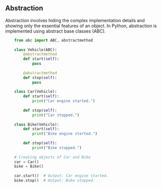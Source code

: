 ## Abstraction

Abstraction involves hiding the complex implementation details and showing only the essential features of an object. In Python, abstraction is implemented using abstract base classes (ABC).

```python
    from abc import ABC, abstractmethod
    
    class Vehicle(ABC):
        @abstractmethod
        def start(self):
            pass
    
        @abstractmethod
        def stop(self):
            pass
    
    class Car(Vehicle):
        def start(self):
            print("Car engine started.")
    
        def stop(self):
            print("Car stopped.")
    
    class Bike(Vehicle):
        def start(self):
            print("Bike engine started.")
    
        def stop(self):
            print("Bike stopped.")
    
    # Creating objects of Car and Bike
    car = Car()
    bike = Bike()
    
    car.start()  # Output: Car engine started.
    bike.stop()  # Output: Bike stopped.


```
